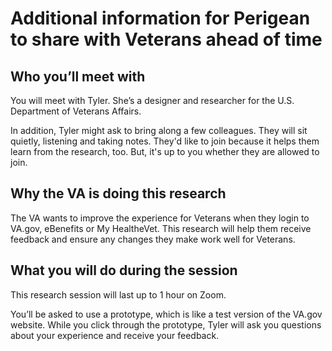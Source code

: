 # Additional information for Perigean to share with Veterans ahead of time

## Who you’ll meet with

You will meet with Tyler. She’s a designer and researcher for the U.S. Department of Veterans Affairs.

In addition, Tyler might ask to bring along a few colleagues. They will sit quietly, listening and taking notes. They'd like to join because it helps them learn from the research, too. But, it's up to you whether they are allowed to join.

## Why the VA is doing this research

The VA wants to improve the experience for Veterans when they login to VA.gov, eBenefits or My HealtheVet. This research will help them receive feedback and ensure any changes they make work well for Veterans.

## What you will do during the session

This research session will last up to 1 hour on Zoom. 

You’ll be asked to use a prototype, which is like a test version of the VA.gov website. While you click through the prototype, Tyler will ask you questions about your experience and receive your feedback.
